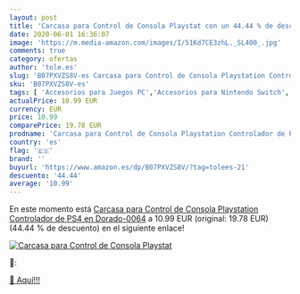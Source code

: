 ```yaml
---
layout: post
title: 'Carcasa para Control de Consola Playstat con un 44.44 % de descuento'
date: 2020-06-01 16:36:07
image: 'https://m.media-amazon.com/images/I/51Kd7CE3zhL._SL400_.jpg'
comments: true
category: ofertas
author: 'tole.es'
slug: 'B07PXVZS8V-es Carcasa para Control de Consola Playstation Controlador de...'
sku: 'B07PXVZS8V-es'
tags: [ 'Accesorios para Juegos PC','Accesorios para Nintendo Switch','Hardware y juegos para Nintendo Switch','Juegos y Accesorios para PC','Mandos para Nintendo Switch','Videojuegos','playstation','ps4', ]
actualPrice: 10.99 EUR
currency: EUR
price: 10.99
comparePrice: 19.78 EUR
prodname: 'Carcasa para Control de Consola Playstation Controlador de PS4 en Dorado-0064'
country: 'es'
flag: '🇪🇸'
brand: ''
buyurl: 'https://www.amazon.es/dp/B07PXVZS8V/?tag=tolees-21'
descuento: '44.44'
average: '10.99'
---
```


En este momento está [Carcasa para Control de Consola Playstation Controlador de PS4 en Dorado-0064](https://www.amazon.es/dp/B07PXVZS8V/?tag=tolees-21) a 10.99 EUR (original: 19.78 EUR) (44.44 %  de descuento) en el siguiente enlace!

[![Carcasa para Control de Consola Playstat](https://m.media-amazon.com/images/I/51Kd7CE3zhL._SL400_.jpg)](https://www.amazon.es/dp/B07PXVZS8V/?tag=tolees-21)

🔎:


[🛒 Aquí!!!](https://www.amazon.es/dp/B07PXVZS8V/?tag=tolees-21)
